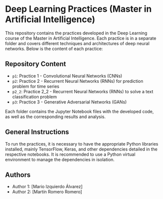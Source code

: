 # Deep Learning Practices (Master in Artificial Intelligence)

This repository contains the practices developed in the Deep Learning course of the Master in Artificial Intelligence. Each practice is in a separate folder and covers different techniques and architectures of deep neural networks. Below is the content of each practice:

## Repository Content

- `p1`: Practice 1 - Convolutional Neural Networks (CNNs)
- `p2`: Practice 2 - Recurrent Neural Networks (RNNs) for prediction problem for time series
- `p2_2`: Practice 2_2 - Recurrent Neural Networks (RNNs) to solve a text classification problem
- `p3`: Practice 3 - Generative Adversarial Networks (GANs)

Each folder contains the Jupyter Notebook files with the developed code, as well as the corresponding results and analysis.

## General Instructions

To run the practices, it is necessary to have the appropriate Python libraries installed, mainly TensorFlow, Keras, and other dependencies detailed in the respective notebooks. It is recommended to use a Python virtual environment to manage the dependencies in isolation.

## Authors

- Author 1: [Mario Izquierdo Álvarez]
- Author 2: [Martín Romero Romero]

